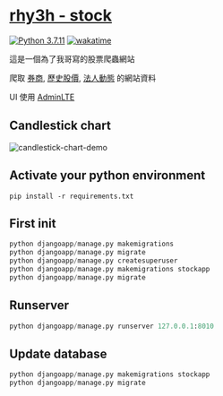 # [rhy3h - stock](https://rhy3h-stock.herokuapp.com/)

[![Python 3.7.11](https://img.shields.io/badge/python-3.7.11-blue.svg)](https://www.python.org/downloads/release/python-3711/)
[![wakatime](https://wakatime.com/badge/github/rhy3h/django-stock.svg)](https://wakatime.com/badge/github/rhy3h/django-stock)

這是一個為了我哥寫的股票爬蟲網站

爬取 [券商](https://fubon-ebrokerdj.fbs.com.tw/z/zg/zgb/zgb0.djhtm), [歷史股價](https://fubon-ebrokerdj.fbs.com.tw/z/zc/zcw/zcw1_2330.djhtm),
[法人動態](https://fubon-ebrokerdj.fbs.com.tw/z/zc/zcl/zcl_2330.djhtm) 的網站資料

UI 使用 [AdminLTE](https://adminlte.io/)

## Candlestick chart

<img src="./img/candlestick-chart-demo.gif" alt="candlestick-chart-demo" align=center />

## Activate your python environment

```shell
pip install -r requirements.txt
```

## First init

```python
python djangoapp/manage.py makemigrations
python djangoapp/manage.py migrate
python djangoapp/manage.py createsuperuser
python djangoapp/manage.py makemigrations stockapp
python djangoapp/manage.py migrate
```

## Runserver

```python
python djangoapp/manage.py runserver 127.0.0.1:8010
```

## Update database

```python
python djangoapp/manage.py makemigrations stockapp
python djangoapp/manage.py migrate
```
